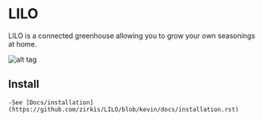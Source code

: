 # LILO
LILO is a connected greenhouse allowing you to grow your own seasonings at home.

![alt tag](https://github.com/zirkis/LILO/images/README/lilo.png)

## Install

	-See [Docs/installation](https://github.com/zirkis/LILO/blob/kevin/docs/installation.rst)
